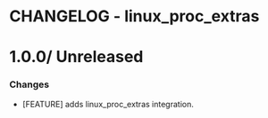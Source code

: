 # CHANGELOG - linux_proc_extras

1.0.0/ Unreleased
==================

### Changes

* [FEATURE] adds linux_proc_extras integration.
